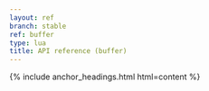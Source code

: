 ```yaml
---
layout: ref
branch: stable
ref: buffer
type: lua
title: API reference (buffer)
---
```

{% include anchor_headings.html html=content %}